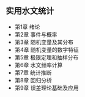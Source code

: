 ## 实用水文统计
- 第1章 绪论 
- 第2章 事件与概率
- 第3章 随机变量及其分布
- 第4章 随机变量的数字特征
- 第5章 极限定理和抽样分布
- 第6章 水文频率计算
- 第7章 统计推断
- 第8章 回归分析
- 第9章 误差理论基础及应用